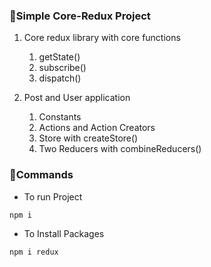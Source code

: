 ### 📗Simple Core-Redux Project
1. Core redux library with core functions
   1. getState()
   2. subscribe()
   3. dispatch()

2. Post and User application
   1. Constants
   2. Actions and Action Creators
   3. Store with createStore()
   4. Two Reducers with combineReducers()


### 📗Commands
* To run Project
```
npm i
```
* To Install Packages
```
npm i redux
```